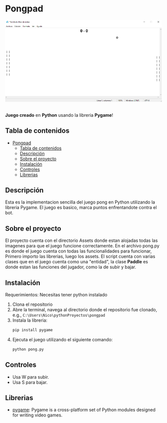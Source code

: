 # Pongpad

![Preview](/preview.png)
<br>
<br>

**Juego creado** en **Python** usando la libreria **Pygame**! 


## Tabla de contenidos

- [Pongpad](#pongpad)
  - [Tabla de contenidos](#tabla-de-contenidos)
  - [Descripción](#descripción)
  - [Sobre el proyecto](#sobre-el-proyecto)
  - [Instalación](#instalación)
  - [Controles](#controles)
  - [Librerias](#librerias)

## Descripción


Esta es la implementacion sencilla del juego pong en Python utilizando la libreria Pygame. El juego es basico, marca puntos enfrentandote contra el bot.

## Sobre el proyecto

El proyecto cuenta con el directorio Assets donde estan alojadas todas las imagenes para que el juego funcione correctamente. 
En el archivo pong.py es donde el juego cuenta con todas las funcionalidades para funcionar, 
Primero importo las librerias, luego los assets. 
El script cuenta con varias clases que en el juego cuenta como una "entidad", la clase **Paddle** es donde  estan las funciones del jugador, como la de subir y bajar.

## Instalación
Requerimientos: Necesitas tener python instalado

1. Clona el repositorio
2. Abre la terminal, navega al directorio donde el repositorio fue clonado, e.g., `C:\Users\Nico\pythonProyectos\pongpad`
3. Instala la libreria:
    ```bash
    pip install pygame 
    ```
4. Ejecuta el juego utilizando el siguiente comando:
    ```bash
    python pong.py
    ```

## Controles
- Usa W para subir.
- Usa S para bajar.

## Librerias

- [pygame](https://www.pygame.org/news): Pygame is a cross-platform set of Python modules designed for writing video games.